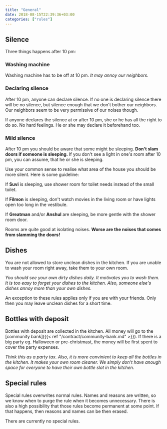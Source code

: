 ```yaml
---
title: "General"
date: 2018-08-15T22:39:36+03:00
categories: ["rules"]
---
```

## Silence

Three things happens after 10 pm:

### Washing machine
Washing machine has to be off at 10 pm. *It may annoy our neighbors.*

### Declaring silence
After 10 pm, anyone can declare silence. If no one is declaring silence there will be no silence, but silence enough that we don't bother our neighbors. Our neighbors seem to be very permissive of our noises though.

If anyone declares the silence at or after 10 pm, she or he has all the right to do so. No hard feelings. He or she may declare it beforehand too.

### Mild silence
After 10 pm you should be aware that some might be sleeping. **Don't slam doors if someone is sleeping.** If you don't see a light in one's room after 10 pm, you can assume, that he or she is sleeping.

Use your common sense to realise what area of the house you should be more silent. Here is some guideline:

If **Suvi** is sleeping, use shower room for toilet needs instead of the small toilet.

If **Filmon** is sleeping, don't watch movies in the living room or have lights open too long in the vestibule.

If **Greatman** and/or **Anshul** are sleeping, be more gentle with the shower room door.

Rooms are quite good at isolating noises. **Worse are the noises that comes from slamming the doors!**

## Dishes
You are not allowed to store unclean dishes in the kitchen. If you are unable to wash your room right away, take them to your own room.

*You should see your own dirty dishes daily. It motivates you to wash them. It is too easy to forget your dishes to the kitchen. Also, someone else's dishes annoy more than your own dishes.*

An exception to these rules applies only if you are with your friends. Only then you may leave unclean dishes for a short time.

## Bottles with deposit
Bottles with deposit are collected in the kitchen. All money will go to the [community bank]({{< ref "/contract/community-bank.md" >}}). If there is a big party eg. Halloween or pre-christmast, the money will be first spent to cover the party expenses.

*Think this as a party tax. Also, it is more convinient to keep all the bottles in the kitchen. It makes your own room cleaner. We simply don't have anough space for everyone to have their own bottle slot in the kitchen.*

## Special rules
Special rules overwrites normal rules. Names and reasons are written, so we know when to purge the rule when it becomes unnecessary. There is also a high possibility that those rules become permanent at some point. If that happens, then reasons and names can be then erased.

There are currently no special rules.
